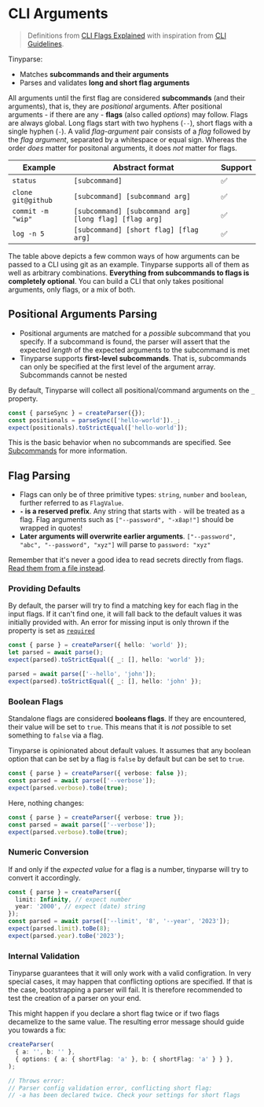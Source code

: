# CLI Arguments

> Definitions from [CLI Flags Explained](https://oclif.io/blog/2019/02/20/cli-flags-explained) with inspiration from [CLI Guidelines](https://clig.dev/).

Tinyparse:

- Matches **subcommands and their arguments**
- Parses and validates **long and short flag arguments**

All arguments until the first flag are considered **subcommands** (and their arguments), that is, they are _positional_ arguments. After positional arguments - if there are any - **flags** (also called _options_) may follow. Flags are always global. Long flags start with two hyphens (`--`), short flags with a single hyphen (`-`). A valid _flag-argument_ pair consists of a _flag_ followed by the _flag argument_, separated by a whitespace or equal sign. Whereas the order _does_ matter for positonal arguments, it does _not_ matter for flags.

| Example            | Abstract format                                        | Support |
| ------------------ | ------------------------------------------------------ | ------- |
| `status`           | `[subcommand]`                                         | ✅      |
| `clone git@github` | `[subcommand] [subcommand arg]`                        | ✅      |
| `commit -m "wip"`  | `[subcommand] [subcommand arg] [long flag] [flag arg]` | ✅      |
| `log -n 5`         | `[subcommand] [short flag] [flag arg]`                 | ✅      |

The table above depicts a few common ways of how arguments can be passed to a CLI using git as an example. Tinyparse supports all of them as well as arbitrary combinations. **Everything from subcommands to flags is completely optional**. You can build a CLI that only takes positional arguments, only flags, or a mix of both.

## Positional Arguments Parsing

- Positional arguments are matched for a _possible_ subcommand that you specify. If a subcommand is found, the parser will assert that the expected _length_ of the expected arguments to the subcommand is met
- Tinyparse supports **first-level subcommands**. That is, subcommands can only be specified at the first level of the argument array. Subcommands cannot be nested

By default, Tinyparse will collect all positional/command arguments on the `_` property.

<!-- doctest: command arguments -->

```ts
const { parseSync } = createParser({});
const positionals = parseSync(['hello-world'])._;
expect(positionals).toStrictEqual(['hello-world']);
```

This is the basic behavior when no subcommands are specified. See [Subcommands](reference/subcommands.md) for more information.

## Flag Parsing

- Flags can only be of three primitive types: `string`, `number` and `boolean`, further referred to as `FlagValue`.
- **`-` is a reserved prefix**. Any string that starts with `-` will be treated as a flag. Flag arguments such as `["--password", "-x8ap!"]` should be wrapped in quotes!
- **Later arguments will overwrite earlier arguments**. `["--password", "abc", "--password", "xyz"]` will parse to `password: "xyz"`

Remember that it's never a good idea to read secrets directly from flags. [Read them from a file instead](https://clig.dev/#arguments-and-flags).

### Providing Defaults

By default, the parser will try to find a matching key for each flag in the input flags. If it can't find one, it will fall back to the default values it was initially provided with. An error for missing input is only thrown if the property is set as [`required`](reference/required-arguments.md)

<!-- doctest: flag arguments -->

```ts
const { parse } = createParser({ hello: 'world' });
let parsed = await parse();
expect(parsed).toStrictEqual({ _: [], hello: 'world' });

parsed = await parse(['--hello', 'john']);
expect(parsed).toStrictEqual({ _: [], hello: 'john' });
```

### Boolean Flags

Standalone flags are considered **booleans flags**. If they are encountered, their value will be set to `true`. This means that it is _not_ possible to set something to `false` via a flag.

Tinyparse is opinionated about default values. It assumes that any boolean option that can be set by a flag is `false` by default but can be set to `true`.

<!-- doctest: boolean flags 1 -->

```ts
const { parse } = createParser({ verbose: false });
const parsed = await parse(['--verbose']);
expect(parsed.verbose).toBe(true);
```

Here, nothing changes:

<!-- doctest: boolean flags 2 -->

```ts
const { parse } = createParser({ verbose: true });
const parsed = await parse(['--verbose']);
expect(parsed.verbose).toBe(true);
```

### Numeric Conversion

If and only if the _expected value_ for a flag is a number, tinyparse will try to convert it accordingly.

<!-- doctest: number conversion -->

```ts
const { parse } = createParser({
  limit: Infinity, // expect number
  year: '2000', // expect (date) string
});
const parsed = await parse(['--limit', '8', '--year', '2023']);
expect(parsed.limit).toBe(8);
expect(parsed.year).toBe('2023');
```

### Internal Validation

Tinyparse guarantees that it will only work with a valid configration. In very special cases, it may happen that conflicting options are specified. If that is the case, bootstrapping a parser will fail. It is therefore recommended to test the creation of a parser on your end.

This might happen if you declare a short flag twice or if two flags decamelize to the same value. The resulting error message should guide you towards a fix:

<!-- doctest: internal validation -->

```ts
createParser(
  { a: '', b: '' },
  { options: { a: { shortFlag: 'a' }, b: { shortFlag: 'a' } } },
);

// Throws error:
// Parser config validation error, conflicting short flag:
// -a has been declared twice. Check your settings for short flags
```

